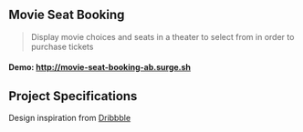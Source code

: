 ## Movie Seat Booking

> Display movie choices and seats in a theater to select from in order to purchase tickets

#### Demo: http://movie-seat-booking-ab.surge.sh

## Project Specifications
Design inspiration from [Dribbble](https://dribbble.com/shots/3628370-Movie-Seat-Booking)

